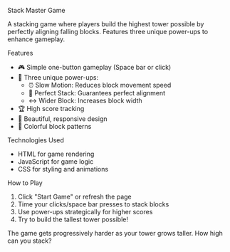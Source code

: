 Stack Master Game

A stacking game where players build the highest tower possible by perfectly aligning falling blocks. Features three unique power-ups to enhance gameplay.

Features

- 🎮 Simple one-button gameplay (Space bar or click)
- 🎯 Three unique power-ups:
  - ⏰ Slow Motion: Reduces block movement speed
  - 🎯 Perfect Stack: Guarantees perfect alignment
  - ↔️ Wider Block: Increases block width
- 🏆 High score tracking
- 🎨 Beautiful, responsive design
- 🌈 Colorful block patterns

Technologies Used

- HTML for game rendering
- JavaScript for game logic
- CSS for styling and animations

 How to Play

1. Click "Start Game" or refresh the page
2. Time your clicks/space bar presses to stack blocks
3. Use power-ups strategically for higher scores
4. Try to build the tallest tower possible!

The game gets progressively harder as your tower grows taller. How high can you stack?
